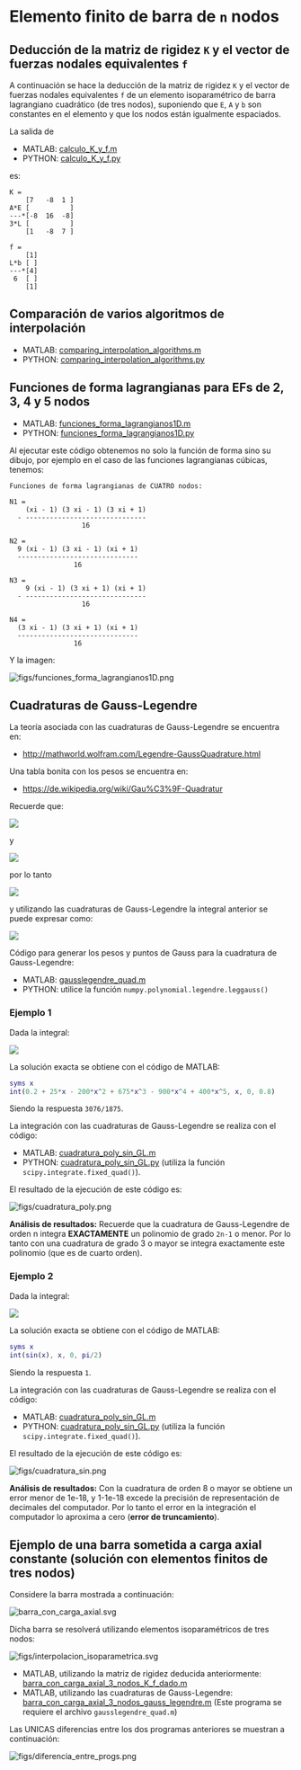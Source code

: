 # Elemento finito de barra de `n` nodos

## Deducción de la matriz de rigidez `K` y el vector de fuerzas nodales equivalentes `f`
A continuación se hace la deducción de la matriz de rigidez `K` y el vector de fuerzas nodales equivalentes `f` de un elemento isoparamétrico de barra lagrangiano cuadrático (de tres nodos), suponiendo que `E`, `A` y `b` son constantes en el elemento y que los nodos están igualmente espaciados.

La salida de 
* MATLAB: [calculo_K_y_f.m](calculo_K_y_f.m)
* PYTHON: [calculo_K_y_f.py](calculo_K_y_f.py)

es:
```
K = 
    [7   -8  1 ]
A*E [          ]
---*[-8  16  -8]
3*L [          ]
    [1   -8  7 ]

f = 
    [1]
L*b [ ]
---*[4]
 6  [ ]
    [1]
```


## Comparación de varios algoritmos de interpolación
* MATLAB: [comparing_interpolation_algorithms.m](comparing_interpolation_algorithms.m)
* PYTHON: [comparing_interpolation_algorithms.py](comparing_interpolation_algorithms.py)


## Funciones de forma lagrangianas para EFs de 2, 3, 4 y 5 nodos

* MATLAB: [funciones_forma_lagrangianos1D.m](funciones_forma_lagrangianos1D.m)
* PYTHON: [funciones_forma_lagrangianos1D.py](funciones_forma_lagrangianos1D.py)

Al ejecutar este código obtenemos no solo la función de forma sino su dibujo, por ejemplo en el caso de las funciones lagrangianas cúbicas, tenemos:
```
Funciones de forma lagrangianas de CUATRO nodos:

N1 = 
    (xi - 1) (3 xi - 1) (3 xi + 1)
  - ------------------------------
                  16

N2 = 
  9 (xi - 1) (3 xi - 1) (xi + 1)
  ------------------------------
                16

N3 = 
    9 (xi - 1) (3 xi + 1) (xi + 1)
  - ------------------------------
                  16

N4 = 
  (3 xi - 1) (3 xi + 1) (xi + 1)
  ------------------------------
                16
```
Y la imagen:

![figs/funciones_forma_lagrangianos1D.png](figs/funciones_forma_lagrangianos1D.png)

## Cuadraturas de Gauss-Legendre
La teoría asociada con las cuadraturas de Gauss-Legendre se encuentra en:
* http://mathworld.wolfram.com/Legendre-GaussQuadrature.html

Una tabla bonita con los pesos se encuentra en:
* https://de.wikipedia.org/wiki/Gau%C3%9F-Quadratur

Recuerde que:
<!---
Compile en: https://tex.s2cms.com

x = \frac{a+b}{2} + \frac{b-a}{2}\xi
--->
![](https://tex.s2cms.ru/svg/x%20%3D%20%5Cfrac%7Ba%2Bb%7D%7B2%7D%20%2B%20%5Cfrac%7Bb-a%7D%7B2%7D%5Cxi)

y
<!---
\frac{\mathrm{d}x}{\mathrm{d}\xi} = \frac{b-a}{2}
--->
![](https://tex.s2cms.ru/svg/%5Cfrac%7B%5Cmathrm%7Bd%7Dx%7D%7B%5Cmathrm%7Bd%7D%5Cxi%7D%20%3D%20%5Cfrac%7Bb-a%7D%7B2%7D)

por lo tanto
<!---
\int_a^b f(x) \mathrm{d} x = \int_{-1}^{+1} \frac{b-a}{2} f\left(\frac{a+b}{2} + \frac{b-a}{2}\xi\right) \mathrm{d} \xi
--->
![](https://tex.s2cms.ru/svg/%5Cint_a%5Eb%20f(x)%20%5Cmathrm%7Bd%7D%20x%20%3D%20%5Cint_%7B-1%7D%5E%7B%2B1%7D%20%5Cfrac%7Bb-a%7D%7B2%7D%20f%5Cleft(%5Cfrac%7Ba%2Bb%7D%7B2%7D%20%2B%20%5Cfrac%7Bb-a%7D%7B2%7D%5Cxi%5Cright)%20%5Cmathrm%7Bd%7D%20%5Cxi)

y utilizando las cuadraturas de Gauss-Legendre la integral anterior se puede expresar como:
<!---
\int_a^b f(x) \mathrm{d} x \approx \frac{b-a}{2}\sum_{i=1}^m w_i f\left(\frac{a+b}{2} + \frac{b-a}{2}\xi_i\right)
--->
![](https://tex.s2cms.ru/svg/%5Cint_a%5Eb%20f(x)%20%5Cmathrm%7Bd%7D%20x%20%5Capprox%20%5Cfrac%7Bb-a%7D%7B2%7D%5Csum_%7Bi%3D1%7D%5Em%20w_i%20f%5Cleft(%5Cfrac%7Ba%2Bb%7D%7B2%7D%20%2B%20%5Cfrac%7Bb-a%7D%7B2%7D%5Cxi_i%5Cright))

Código para generar los pesos y puntos de Gauss para la cuadratura de Gauss-Legendre:
* MATLAB: [gausslegendre_quad.m](../../gausslegendre_quad.m)
* PYTHON: utilice la función `numpy.polynomial.legendre.leggauss()`

### Ejemplo 1

Dada la integral:
<!---
\int_0^{0.8} 0.2 + 25 x - 200 x^2 + 675x^3 - 900x^4 + 400x^5 \ \mathrm{d}x 
--->
![](https://tex.s2cms.ru/svg/%5Cint_0%5E%7B0.8%7D%200.2%20%2B%2025%20x%20-%20200%20x%5E2%20%2B%20675x%5E3%20-%20900x%5E4%20%2B%20400x%5E5%20%5C%20%5Cmathrm%7Bd%7Dx)

La solución exacta se obtiene con el código de MATLAB: 
```matlab
syms x
int(0.2 + 25*x - 200*x^2 + 675*x^3 - 900*x^4 + 400*x^5, x, 0, 0.8)
```
Siendo la respuesta `3076/1875`.

La integración con las cuadraturas de Gauss-Legendre se realiza con el código:
* MATLAB: [cuadratura_poly_sin_GL.m](cuadratura_poly_sin_GL.m)
* PYTHON: [cuadratura_poly_sin_GL.py](cuadratura_poly_sin_GL.py) (utiliza la función `scipy.integrate.fixed_quad()`).

El resultado de la ejecución de este código es:

![figs/cuadratura_poly.png](figs/cuadratura_poly.png)

**Análisis de resultados:** Recuerde que la cuadratura de Gauss-Legendre de orden n integra __EXACTAMENTE__ un polinomio de grado `2n-1` o menor. Por lo tanto con una cuadratura de grado 3 o mayor se integra exactamente este polinomio (que es de cuarto orden).

### Ejemplo 2

Dada la integral:
<!---
Compile en: https://tex.s2cms.com

\int_0^{\pi/2} \sin x \ \mathrm{d}x
--->

![](https://tex.s2cms.ru/svg/%5Cint_0%5E%7B%5Cpi%2F2%7D%20%5Csin%20x%20%5C%20%5Cmathrm%7Bd%7Dx)

La solución exacta se obtiene con el código de MATLAB: 
```matlab
syms x
int(sin(x), x, 0, pi/2)
```
Siendo la respuesta `1`.

La integración con las cuadraturas de Gauss-Legendre se realiza con el código:
* MATLAB: [cuadratura_poly_sin_GL.m](cuadratura_poly_sin_GL.m)
* PYTHON: [cuadratura_poly_sin_GL.py](cuadratura_poly_sin_GL.py) (utiliza la función `scipy.integrate.fixed_quad()`).


El resultado de la ejecución de este código es:

![figs/cuadratura_sin.png](figs/cuadratura_sin.png)

**Análisis de resultados:** Con la cuadratura de orden 8 o mayor se obtiene un error menor de 1e-18, y 1-1e-18 excede la precisión de representación de decimales del computador. Por lo tanto el error en la integración el computador lo aproxima a cero (**error de truncamiento**).



## Ejemplo de una barra sometida a carga axial constante (solución con elementos finitos de tres nodos)

Considere la barra mostrada a continuación:

![barra_con_carga_axial.svg](../EF_barra_2_nodos/barra_con_carga_axial.svg)

Dicha barra se resolverá utilizando elementos isoparamétricos de tres nodos:

![figs/interpolacion_isoparametrica.svg](figs/interpolacion_isoparametrica.svg)

* MATLAB, utilizando la matriz de rigidez deducida anteriormente: [barra_con_carga_axial_3_nodos_K_f_dado.m](barra_con_carga_axial_3_nodos_K_f_dado.m)
* MATLAB, utilizando las cuadraturas de Gauss-Legendre: [barra_con_carga_axial_3_nodos_gauss_legendre.m](barra_con_carga_axial_3_nodos_gauss_legendre.m) (Este programa se requiere el archivo `gausslegendre_quad.m`)

Las UNICAS diferencias entre los dos programas anteriores se muestran a continuación:

![figs/diferencia_entre_progs.png](figs/diferencia_entre_progs.png)
